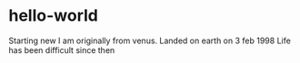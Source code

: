 # hello-world
Starting new
I am originally from venus. Landed on earth on 3 feb 1998
Life has been difficult since then
